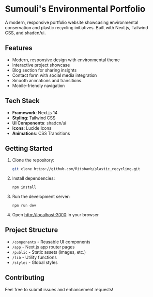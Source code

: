 # Sumouli's Environmental Portfolio

A modern, responsive portfolio website showcasing environmental conservation and plastic recycling initiatives. Built with Next.js, Tailwind CSS, and shadcn/ui.

## Features

- Modern, responsive design with environmental theme
- Interactive project showcase
- Blog section for sharing insights
- Contact form with social media integration
- Smooth animations and transitions
- Mobile-friendly navigation

## Tech Stack

- **Framework**: Next.js 14
- **Styling**: Tailwind CSS
- **UI Components**: shadcn/ui
- **Icons**: Lucide Icons
- **Animations**: CSS Transitions

## Getting Started

1. Clone the repository:
   ```bash
   git clone https://github.com/Ritobanb/plastic_recycling.git
   ```

2. Install dependencies:
   ```bash
   npm install
   ```

3. Run the development server:
   ```bash
   npm run dev
   ```

4. Open [http://localhost:3000](http://localhost:3000) in your browser

## Project Structure

- `/components` - Reusable UI components
- `/app` - Next.js app router pages
- `/public` - Static assets (images, etc.)
- `/lib` - Utility functions
- `/styles` - Global styles

## Contributing

Feel free to submit issues and enhancement requests!
